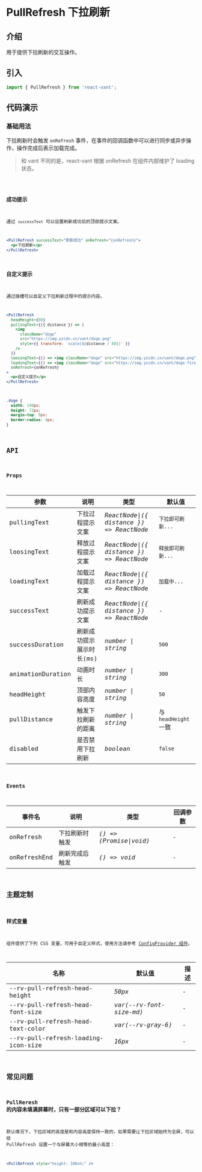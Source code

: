 # PullRefresh 下拉刷新

## 介绍

用于提供下拉刷新的交互操作。

## 引入

```js
import { PullRefresh } from 'react-vant';
```

## 代码演示

### 基础用法

下拉刷新时会触发 `onRefresh` 事件，在事件的回调函数中可以进行同步或异步操作，操作完成后表示加载完成。

> 和 vant 不同的是，react-vant 根据 onRefresh 在组件内部维护了 loading 状态。

<code src="./demo/index.tsx" />

### 成功提示

通过 `successText` 可以设置刷新成功后的顶部提示文案。

```jsx | pure
<PullRefresh successText="刷新成功" onRefresh="{onRefresh}">
  <p>下拉刷新</p>
</PullRefresh>
```

### 自定义提示

通过插槽可以自定义下拉刷新过程中的提示内容。

```jsx | pure
<PullRefresh
  headHeight={80}
  pullingText={({ distance }) => (
    <img
      className="doge"
      src="https://img.yzcdn.cn/vant/doge.png"
      style={{ transform: `scale(${distance / 80})` }}
    />
  )}
  loosingText={() => <img className="doge" src="https://img.yzcdn.cn/vant/doge.png" />}
  loadingText={() => <img className="doge" src="https://img.yzcdn.cn/vant/doge-fire.jpg" />}
  onRefresh={onRefresh}
>
  <p>自定义提示</p>
</PullRefresh>
```

```css
.doge {
  width: 140px;
  height: 72px;
  margin-top: 8px;
  border-radius: 4px;
}
```

## API

### Props

| 参数 | 说明 | 类型 | 默认值 |
| --- | --- | --- | --- |
| pullingText | 下拉过程提示文案 | _ReactNode\|({ distance }) => ReactNode_ | `下拉即可刷新...` |
| loosingText | 释放过程提示文案 | _ReactNode\|({ distance }) => ReactNode_ | `释放即可刷新...` |
| loadingText | 加载过程提示文案 | _ReactNode\|({ distance }) => ReactNode_ | `加载中...` |
| successText | 刷新成功提示文案 | _ReactNode\|({ distance }) => ReactNode_ | - |
| successDuration | 刷新成功提示展示时长(ms) | _number \| string_ | `500` |
| animationDuration | 动画时长 | _number \| string_ | `300` |
| headHeight | 顶部内容高度 | _number \| string_ | `50` |
| pullDistance | 触发下拉刷新的距离 | _number \| string_ | 与 `headHeight` 一致 |
| disabled | 是否禁用下拉刷新 | _boolean_ | `false` |

### Events

| 事件名       | 说明           | 类型                    | 回调参数 |
| ------------ | -------------- | ----------------------- | -------- |
| onRefresh    | 下拉刷新时触发 | _() => (Promise\|void)_ | -        |
| onRefreshEnd | 刷新完成后触发 | _() => void_            | -        |

## 主题定制

### 样式变量

组件提供了下列 CSS 变量，可用于自定义样式，使用方法请参考 [ConfigProvider 组件](/components/config-provider)。

| 名称                                | 默认值                   | 描述 |
| ----------------------------------- | ------------------------ | ---- |
| --rv-pull-refresh-head-height       | _50px_                   | -    |
| --rv-pull-refresh-head-font-size    | _var(--rv-font-size-md)_ | -    |
| --rv-pull-refresh-head-text-color   | _var(--rv-gray-6)_       | -    |
| --rv-pull-refresh-loading-icon-size | _16px_                   | -    |

## 常见问题

### PullReresh 的内容未填满屏幕时，只有一部分区域可以下拉？

默认情况下，下拉区域的高度是和内容高度保持一致的，如果需要让下拉区域始终为全屏，可以给 PullRefresh 设置一个与屏幕大小相等的最小高度：

```jsx | pure
<PullRefresh style="height: 100vh;" />
```
